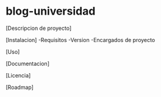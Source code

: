 # blog-universidad
[Descripcion de proyecto]

[Instalacion]
-Requisitos
-Version
-Encargados de proyecto

[Uso]

[Documentacion]


[Licencia]

[Roadmap]
